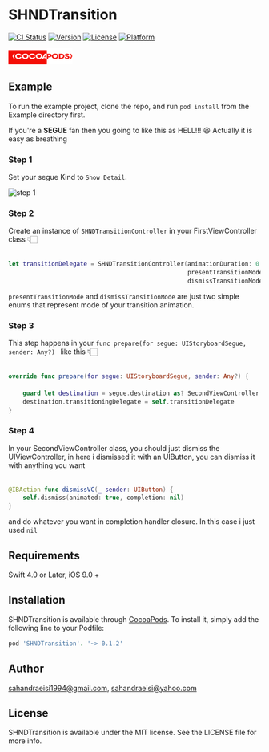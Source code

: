 # SHNDTransition

[![CI Status](https://img.shields.io/travis/sahandraeisi1994@gmail.com/SHNDTransition.svg?colorB=brightgreen)](https://travis-ci.org/sahandraeisi1994@gmail.com/SHNDTransition)
[![Version](https://img.shields.io/cocoapods/v/SHNDTransition.svg?style=flat)](https://cocoapods.org/pods/SHNDTransition)
[![License](https://img.shields.io/cocoapods/l/SHNDTransition.svg?style=flat)](https://cocoapods.org/pods/SHNDTransition)
[![Platform](https://img.shields.io/cocoapods/p/SHNDTransition.svg?style=flat)](https://cocoapods.org/pods/SHNDTransition)

<img src="https://raw.githubusercontent.com/CocoaPods/shared_resources/master/img/CocoaPods-Logo-Highlight.png" width="128px" height="32px" />

## Example
To run the example project, clone the repo, and run `pod install` from the Example directory first.

If you're a **SEGUE** fan then you going to like this as HELL!!! 😃
Actually it is easy as breathing 
### Step 1
Set your segue Kind to ```Show Detail```.

![step 1](https://user-images.githubusercontent.com/34839080/51232090-f2b28100-197a-11e9-9c18-1988178cf0f4.png)

### Step 2
Create an instance of  ```SHNDTransitionController``` in your FirstViewController class 👇🏻

```Swift

let transitionDelegate = SHNDTransitionController(animationDuration: 0.5,
                                                  presentTransitionMode: .downToUp,
                                                  dismissTransitionMode: .leftToRight)

```

```presentTransitionMode``` and ```dismissTransitionMode``` are just two simple enums that represent mode of your transition animation.

### Step 3

This step happens in your ```func prepare(for segue: UIStoryboardSegue, sender: Any?) ``` like this 👇🏻

```Swift

override func prepare(for segue: UIStoryboardSegue, sender: Any?) {

    guard let destination = segue.destination as? SecondViewController else { return }
    destination.transitioningDelegate = self.transitionDelegate
}

```
### Step 4

In your SecondViewController class, you should just dismiss the UIViewController, in here i dismissed it with an UIButton, you can dismiss it with anything you want

```Swift

@IBAction func dismissVC(_ sender: UIButton) {
    self.dismiss(animated: true, completion: nil)
}

```
and do whatever you want in completion handler closure. In this case i just used ```nil```
## Requirements
Swift 4.0 or Later, iOS 9.0 +
## Installation

SHNDTransition is available through [CocoaPods](https://cocoapods.org/pods/SHNDTransition). To install
it, simply add the following line to your Podfile:

```ruby
pod 'SHNDTransition'. '~> 0.1.2'
```

## Author

sahandraeisi1994@gmail.com, sahandraeisi@yahoo.com

## License

SHNDTransition is available under the MIT license. See the LICENSE file for more info.
